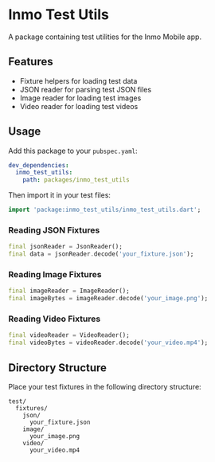 # Inmo Test Utils

A package containing test utilities for the Inmo Mobile app.

## Features

- Fixture helpers for loading test data
- JSON reader for parsing test JSON files
- Image reader for loading test images
- Video reader for loading test videos

## Usage

Add this package to your `pubspec.yaml`:

```yaml
dev_dependencies:
  inmo_test_utils:
    path: packages/inmo_test_utils
```

Then import it in your test files:

```dart
import 'package:inmo_test_utils/inmo_test_utils.dart';
```

### Reading JSON Fixtures

```dart
final jsonReader = JsonReader();
final data = jsonReader.decode('your_fixture.json');
```

### Reading Image Fixtures

```dart
final imageReader = ImageReader();
final imageBytes = imageReader.decode('your_image.png');
```

### Reading Video Fixtures

```dart
final videoReader = VideoReader();
final videoBytes = videoReader.decode('your_video.mp4');
```

## Directory Structure

Place your test fixtures in the following directory structure:

```
test/
  fixtures/
    json/
      your_fixture.json
    image/
      your_image.png
    video/
      your_video.mp4
``` 